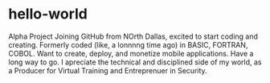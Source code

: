 # hello-world
Alpha Project
Joining GitHub from NOrth Dallas, excited to start coding and creating. Formerly coded (like, a lonnnng time ago) in BASIC, FORTRAN, COBOL.
Want to create, deploy, and monetize mobile applications. Have a long way to go.
I apreciate the technical and disciplined side of my world, as a Producer for Virtual Training and Entreprenuer in Security.
